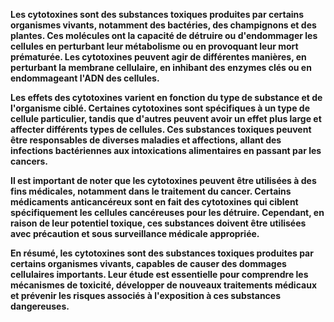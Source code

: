 **Les cytotoxines sont des substances toxiques produites par certains organismes vivants, notamment des bactéries, des champignons et des plantes. Ces molécules ont la capacité de détruire ou d'endommager les cellules en perturbant leur métabolisme ou en provoquant leur mort prématurée. Les cytotoxines peuvent agir de différentes manières, en perturbant la membrane cellulaire, en inhibant des enzymes clés ou en endommageant l'ADN des cellules.**

**Les effets des cytotoxines varient en fonction du type de substance et de l'organisme ciblé. Certaines cytotoxines sont spécifiques à un type de cellule particulier, tandis que d'autres peuvent avoir un effet plus large et affecter différents types de cellules. Ces substances toxiques peuvent être responsables de diverses maladies et affections, allant des infections bactériennes aux intoxications alimentaires en passant par les cancers.**

**Il est important de noter que les cytotoxines peuvent être utilisées à des fins médicales, notamment dans le traitement du cancer. Certains médicaments anticancéreux sont en fait des cytotoxines qui ciblent spécifiquement les cellules cancéreuses pour les détruire. Cependant, en raison de leur potentiel toxique, ces substances doivent être utilisées avec précaution et sous surveillance médicale appropriée.**

**En résumé, les cytotoxines sont des substances toxiques produites par certains organismes vivants, capables de causer des dommages cellulaires importants. Leur étude est essentielle pour comprendre les mécanismes de toxicité, développer de nouveaux traitements médicaux et prévenir les risques associés à l'exposition à ces substances dangereuses.**